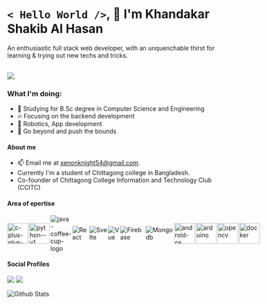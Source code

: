 # ```< Hello World />```, 👋 I'm Khandakar Shakib Al Hasan


An enthusiastic full stack web developer, with an unquenchable thirst for learning & trying out new techs and tricks.

\
![](https://media4.giphy.com/media/13GIgrGdslD9oQ/giphy.gif?cid=ecf05e47apsles6k1d7res9049obi0ge3fe57hbf516u40oj&rid=giphy.gif&ct=g)

### What I'm doing:

- 📕 Studying for B.Sc degree in Computer Science and Engineering
- 🔥 Focusing on the backend development
- 🐍 Robotics, App development
- 🌠 Go beyond and push the bounds

#### About me

- 📫 Email me at [xenonknight54@gmail.com](mailto:xenonknight54@gnmail.com).
- Currently I'm a student of Chittagong college in Bangladesh.
- Co-founder of Chittagong College Information and Technology Club (CCITC)

#### Area of epertise

<div style="display: flex; justify-content: space-evenly;align-items:center;gap:2px">
  <img width="48" height="48" src="https://img.icons8.com/color/48/c-plus-plus-logo.png" alt="c-plus-plus-logo"/>
  <img width="48" height="48" src="https://img.icons8.com/color/48/python--v1.png" alt="python--v1"/>
  <img src="https://img.icons8.com/color/48/java-coffee-cup-logo--v1.png" alt="java-coffee-cup-logo"/>
  <img src="https://img.icons8.com/officexs/30/000000/react.png" alt="React" />
  <img src="https://img.icons8.com/doodle/30/000000/svetle.png" alt="Svelte" />
  <img src="https://img.icons8.com/color/30/000000/vue-js.png" alt="Vue" />
  <img src="https://img.icons8.com/color/30/000000/firebase.png" alt="Firebase" />
  <img src="https://img.icons8.com/color/30/000000/mongodb.png" alt="Mongodb" />
  <img width="48" height="48" src="https://img.icons8.com/fluency/48/android-os.png" alt="android-os"/>
  <img width="48" height="48" src="https://img.icons8.com/fluency/48/arduino.png" alt="arduino"/>
  <img width="48" height="48" src="https://img.icons8.com/fluency/48/opencv.png" alt="opencv"/>
  <img width="48" height="48" src="https://img.icons8.com/fluency/48/docker.png" alt="docker"/>
</div>

#### Social Profiles
<a href="https://www.facebook.com/profile.php?id=100015443855406&viewas=" target="_blank"><img src="https://img.icons8.com/color/48/000000/facebook-new.png"/></a>
<a href="https://www.linkedin.com/in/shakib-hasan-734494249" target="_blank"><img src="https://img.icons8.com/color/48/000000/linkedin.png"/></a>

![Github Stats](https://github-readme-stats.vercel.app/api?username=khandakar227&show_icons=true&show_icons=true&line_height=30")
